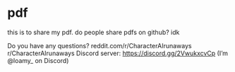# pdf

this is to share my pdf. do people share pdfs on github? idk

Do you have any questions?
reddit.com/r/CharacterAIrunaways 
r/CharacterAIrunaways Discord server: https://discord.gg/2VwukxcvCp 
(I’m @loamy_ on Discord) 
